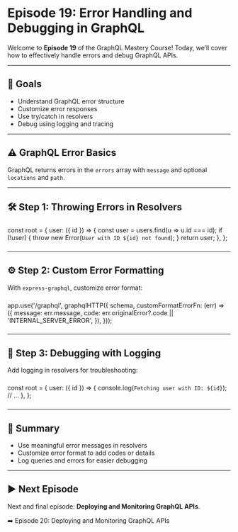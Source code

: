 # Episode 19: Error Handling and Debugging in GraphQL

Welcome to **Episode 19** of the GraphQL Mastery Course! Today, we’ll cover how to effectively handle errors and debug GraphQL APIs.

---

## 🎯 Goals

- Understand GraphQL error structure  
- Customize error responses  
- Use try/catch in resolvers  
- Debug using logging and tracing  

---

## ⚠️ GraphQL Error Basics

GraphQL returns errors in the `errors` array with `message` and optional `locations` and `path`.

---

## 🛠️ Step 1: Throwing Errors in Resolvers

###  
const root = {
  user: ({ id }) => {
    const user = users.find(u => u.id === id);
    if (!user) {
      throw new Error(`User with ID ${id} not found`);
    }
    return user;
  },
};
###

---

## ⚙️ Step 2: Custom Error Formatting

With `express-graphql`, customize error format:

###  
app.use('/graphql', graphqlHTTP({
  schema,
  customFormatErrorFn: (err) => ({
    message: err.message,
    code: err.originalError?.code || 'INTERNAL_SERVER_ERROR',
  }),
}));
###

---

## 🧪 Step 3: Debugging with Logging

Add logging in resolvers for troubleshooting:

###  
const root = {
  user: ({ id }) => {
    console.log(`Fetching user with ID: ${id}`);
    // ...
  },
};
###

---

## 🧠 Summary

- Use meaningful error messages in resolvers  
- Customize error format to add codes or details  
- Log queries and errors for easier debugging  

---

## ▶️ Next Episode

Next and final episode: **Deploying and Monitoring GraphQL APIs**.

➡️ Episode 20: Deploying and Monitoring GraphQL APIs
